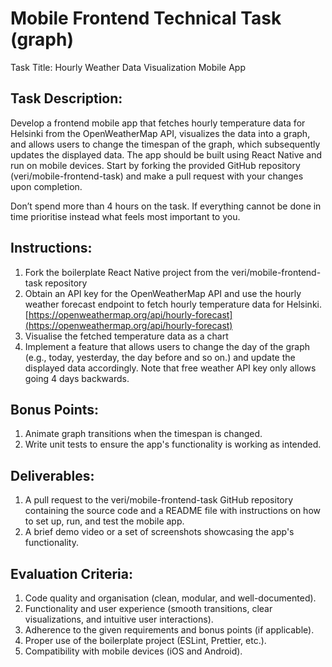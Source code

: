 # Mobile Frontend Technical Task (graph)

Task Title: Hourly Weather Data Visualization Mobile App

## Task Description:

Develop a frontend mobile app that fetches hourly temperature data for Helsinki from the OpenWeatherMap API, visualizes the data into a graph, and allows users to change the timespan of the graph, which subsequently updates the displayed data. The app should be built using React Native and run on mobile devices. Start by forking the provided GitHub repository (veri/mobile-frontend-task) and make a pull request with your changes upon completion.

Don’t spend more than 4 hours on the task. If everything cannot be done in time prioritise instead what feels most important to you.

## Instructions:

1. Fork the boilerplate React Native project from the veri/mobile-frontend-task repository
2. Obtain an API key for the OpenWeatherMap API and use the hourly weather forecast endpoint to fetch hourly temperature data for Helsinki. [https://openweathermap.org/api/hourly-forecast](https://openweathermap.org/api/hourly-forecast)
3. Visualise the fetched temperature data as a chart
4. Implement a feature that allows users to change the day of the graph (e.g., today, yesterday, the day before and so on.) and update the displayed data accordingly. Note that free weather API key only allows going 4 days backwards.

## Bonus Points:

1. Animate graph transitions when the timespan is changed.
2. Write unit tests to ensure the app's functionality is working as intended.

## Deliverables:

1. A pull request to the veri/mobile-frontend-task GitHub repository containing the source code and a README file with instructions on how to set up, run, and test the mobile app.
2. A brief demo video or a set of screenshots showcasing the app's functionality.

## Evaluation Criteria:

1. Code quality and organisation (clean, modular, and well-documented).
2. Functionality and user experience (smooth transitions, clear visualizations, and intuitive user interactions).
3. Adherence to the given requirements and bonus points (if applicable).
4. Proper use of the boilerplate project (ESLint, Prettier, etc.).
5. Compatibility with mobile devices (iOS and Android).